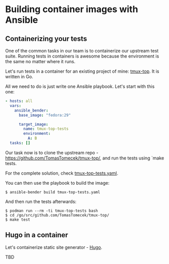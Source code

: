 # Building container images with Ansible

## Containerizing your tests

One of the common tasks in our team is to containerize our upstream test suite.
Running tests in containers is awesome because the environment is the same
no matter where it runs.

Let's run tests in a container for an existing project of mine:
[tmux-top](https://github.com/TomasTomecek/tmux-top). It is written in Go.

All we need to do is just write one Ansible playbook. Let's start with this one:
```yaml
- hosts: all
  vars:
    ansible_bender:
      base_image: "fedora:29"

      target_image:
        name: tmux-top-tests
        environment:
          A: B
  tasks: []
```

Our task now is to clone the upstream repo -
https://github.com/TomasTomecek/tmux-top/, and run the tests using `make tests.

For the complete solution, check [tmux-top-tests.yaml](/tmux-top-tests.yaml).

You can then use the playbook to build the image:
```
$ ansible-bender build tmux-top-tests.yaml
```

And then run the tests afterwards:
```
$ podman run --rm -ti tmux-top-tests bash
$ cd /go/src/github.com/TomasTomecek/tmux-top/
$ make test
```

## Hugo in a container

Let's containerize static site generator - [Hugo](https://gohugo.io/).

TBD

